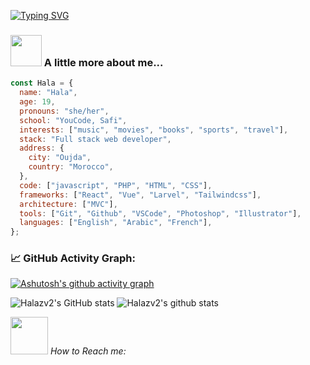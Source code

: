 [![Typing SVG](https://readme-typing-svg.herokuapp.com?lines=Hi+there+%F0%9F%91%8B+I+am+Hala+Ziani;Welcome+to+My+Profile!++)](https://git.io/typing-svg)
### <img src="https://media.giphy.com/media/VgCDAzcKvsR6OM0uWg/giphy.gif" width="50"> A little more about me...
```javascript
const Hala = {
  name: "Hala",
  age: 19,
  pronouns: "she/her",
  school: "YouCode, Safi",
  interests: ["music", "movies", "books", "sports", "travel"],
  stack: "Full stack web developer",
  address: {
    city: "Oujda",
    country: "Morocco",
  },
  code: ["javascript", "PHP", "HTML", "CSS"],
  frameworks: ["React", "Vue", "Larvel", "Tailwindcss"],
  architecture: ["MVC"],
  tools: ["Git", "Github", "VSCode", "Photoshop", "Illustrator"],
  languages: ["English", "Arabic", "French"],
};
```
### 📈 GitHub Activity Graph:
[![Ashutosh's github activity graph](https://activity-graph.herokuapp.com/graph?username=Halazv2&theme=react-dark)](https://github.com/ashutosh00710/github-readme-activity-graph)

![Halazv2's GitHub stats](https://github-readme-stats.vercel.app/api?username=Halazv2&show_icons=true&theme=dark&include_all_commits=true) ![Halazv2's github stats](https://github-readme-stats.vercel.app/api/top-langs/?username=Halazv2&theme=radical&layout=compact) 



<img src="https://media.giphy.com/media/LnQjpWaON8nhr21vNW/giphy.gif" width="60"> <em>How to Reach me:</em>
